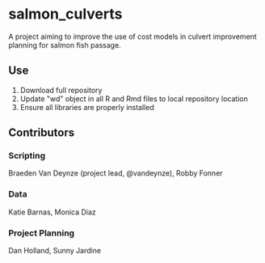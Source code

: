 # salmon_culverts
A project aiming to improve the use of cost models in culvert improvement planning for salmon fish passage.

## Use
1. Download full repository  
2. Update "wd" object in all R and Rmd files to local repository location  
3. Ensure all libraries are properly installed  

## Contributors
### Scripting
Braeden Van Deynze (project lead, @vandeynze), Robby Fonner  

### Data
Katie Barnas, Monica Diaz

### Project Planning
Dan Holland, Sunny Jardine


